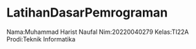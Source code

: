 # LatihanDasarPemrograman
Nama:Muhammad Harist Naufal
Nim:20220040279
Kelas:TI22A
Prodi:Teknik Informatika
